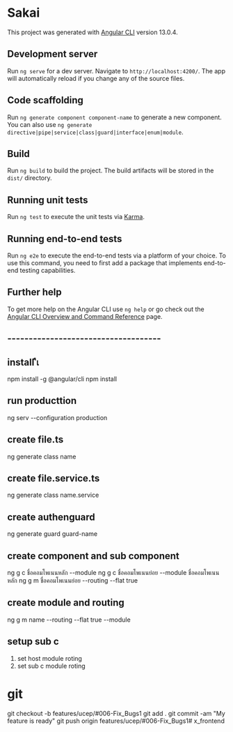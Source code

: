 # Sakai

This project was generated with [Angular CLI](https://github.com/angular/angular-cli) version 13.0.4.

## Development server

Run `ng serve` for a dev server. Navigate to `http://localhost:4200/`. The app will automatically reload if you change any of the source files.

## Code scaffolding

Run `ng generate component component-name` to generate a new component. You can also use `ng generate directive|pipe|service|class|guard|interface|enum|module`.

## Build

Run `ng build` to build the project. The build artifacts will be stored in the `dist/` directory.

## Running unit tests

Run `ng test` to execute the unit tests via [Karma](https://karma-runner.github.io).

## Running end-to-end tests

Run `ng e2e` to execute the end-to-end tests via a platform of your choice. To use this command, you need to first add a package that implements end-to-end testing capabilities.

## Further help

To get more help on the Angular CLI use `ng help` or go check out the [Angular CLI Overview and Command Reference](https://angular.io/cli) page.

## ------------------------------------

## install ืเ
npm install -g @angular/cli
npm install

## run producttion
ng serv --configuration production

## create file.ts
ng generate class name

## create file.service.ts
ng generate class name.service

## create authenguard
ng generate guard guard-name

## create component and sub component
ng g c ชื่อคอมโพเนนหลัก --module
ng g c ชื่อคอมโพเนนย่อย --module ชื่อคอมโพเนนหลัก
ng g m ชื่อคอมโพเนนย่อย --routing --flat true

## create module and routing
ng g m name --routing --flat true --module   

## setup sub c
1. set host module roting
2. set sub c module roting
 
# git
git checkout -b features/ucep/#006-Fix_Bugs1
git add .
git commit -am "My feature is ready"
git push origin features/ucep/#006-Fix_Bugs1#   x _ f r o n t e n d  
 